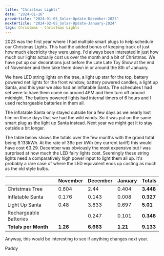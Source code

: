 ```yaml
---
title: "Christmas Lights"
date: "2024-01-16"
prevArticle: "2024-01-05_Solar-Update-December-2023"
nextArticle: "2024-02-05_Solar-Update-January-2024"
tags: Christmas - Christmas Lights
---
```


2023 was the first year where I had multiple smart plugs to help schedule our Christmas Lights. This had the added bonus of keeping track of just how much electricity they were using. I'd always been interested in just how much our lights actually cost us over the month and a bit of Christmas. We have put up our decorations just before the Late Late Toy Show at the end of November and then take them down in or around the 8th of January.

We have LED string lights on the tree, a light up star for the top, battery powered net lights for the front window, battery powered candles, a light up Santa, and this year we also had an inflatable Santa. The schedules I had set were to have them come on around 4PM and then turn off around midnight. The battery powered lights had internal timers of 6 hours and I used rechargeable batteries in them all.

The inflatable Santa only stayed outside for a few days as we nearly lost him on those days that we had the wild winds. So it was put on the same smart plug as the light up Santa instead. Next year we might get it to stay outside a bit longer.

The table below shows the totals over the few months with the grand total being 9.133kWh. At the rate of 36c per kWh (my current tariff) this would have cost €3.29. December was obviously the most expensive but I was surprised at how much the LED fairy lights cost. Seemingly these string lights need a comparatively high power input to light them all up. It's probably a rare case of where the LED equivalent ends up costing as much as the old style bulbs.

|                        | November | December  | January  | **Totals** |
| ---------------------- | -------- | --------- | -------- | ---------- |
| Christmas Tree         | 0.604    | 2.44      | 0.404    | **3.448**  |
| Inflatable Santa       | 0.176    | 0.143     | 0.008    | **0.327**  |
| Light Up Santa         | 0.48     | 3.833     | 0.697    | **5.01**   |
| Rechargeable Batteries |          | 0.247     | 0.101    | **0.348**  |
| **Totals per Month**   | **1.26** | **6.663** | **1.21** | **9.133**  |

Anyway, this would be interesting to see if anything changes next year.

Paddy

